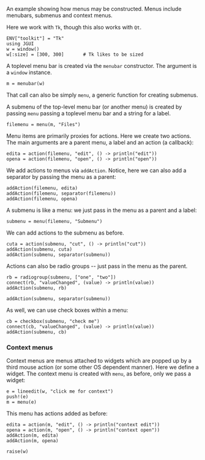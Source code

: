 An example showing how menus may be constructed. Menus include menubars, submenus and context menus. 

Here we work with `Tk`, though this also works with `Qt`.

```
ENV["toolkit"] = "Tk"
using JGUI
w = window()
w[:size] = [300, 300]		# Tk likes to be sized
```

A toplevel menu bar is created via the `menubar` constructor. The argument is a `window` instance.

```
m = menubar(w)
```

That call can also be simply `menu`, a generic function for creating submenus.

A submenu of the top-level menu bar (or another menu) is created by passing `menu` passing  a toplevel menu bar and a string for a label.

```
filemenu = menu(m, "Files")
```

Menu items are primarily proxies for actions. Here we create two
actions. The main arguments are a parent menu, a label and an action
(a callback):

```
edita = action(filemenu, "edit", () -> println("edit"))
opena = action(filemenu, "open", () -> println("open"))
```

We add actions to menus via `addAction`. Notice, here we can also add
a separator by passing the menu as a parent:

```
addAction(filemenu, edita)
addAction(filemenu, separator(filemenu))
addAction(filemenu, opena)
```

A submenu is like a menu: we just pass in the menu as a parent and a label:

```
submenu = menu(filemenu, "Submenu")
```

We can add actions to the submenu as before.

```
cuta = action(submenu, "cut", () -> println("cut"))
addAction(submenu, cuta)
addAction(submenu, separator(submenu))
```


Actions can also be radio groups -- just pass in the menu as the parent.

```
rb = radiogroup(submenu, ["one", "two"])
connect(rb, "valueChanged", (value) -> println(value))
addAction(submenu, rb)
```

```
addAction(submenu, separator(submenu))
```

As well, we can use check boxes within a menu:

```
cb = checkbox(submenu, "check me")
connect(cb, "valueChanged", (value) -> println(value))
addAction(submenu, cb)
```

### Context menus

Context menus are menus attached to widgets which are popped up by a third mouse action (or some other OS dependent manner). Here we define a widget. The context menu is created with `menu`, as before, only we pass a widget:

```
e = lineedit(w, "click me for context")
push!(e)
m = menu(e)
```

This menu has actions added as before:


```
edita = action(m, "edit", () -> println("context edit"))
opena = action(m, "open", () -> println("context open"))
addAction(m, edita)
addAction(m, opena)
```



```
raise(w)
```
